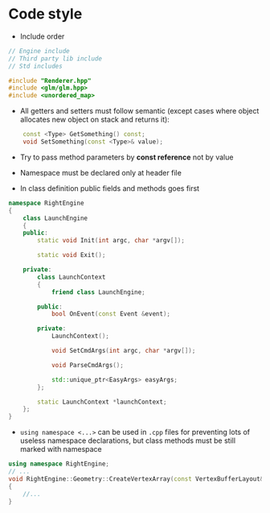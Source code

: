# Code style

- Include order
```c++
// Engine include
// Third party lib include
// Std includes

#include "Renderer.hpp"
#include <glm/glm.hpp>
#include <unordered_map>
```

- All getters and setters must follow semantic (except cases where object allocates new object on stack and returns it):
```c++
    const <Type> GetSomething() const;
    void SetSomething(const <Type>& value);
```
- Try to pass method parameters by **const reference** not by value

- Namespace must be declared only at header file
- In class definition public fields and methods goes first
```c++
namespace RightEngine
{
    class LaunchEngine
    {
    public:
        static void Init(int argc, char *argv[]);

        static void Exit();

    private:
        class LaunchContext
        {
            friend class LaunchEngine;

        public:
            bool OnEvent(const Event &event);

        private:
            LaunchContext();

            void SetCmdArgs(int argc, char *argv[]);

            void ParseCmdArgs();

            std::unique_ptr<EasyArgs> easyArgs;
        };

        static LaunchContext *launchContext;
    };
}
```
- `using namespace <...>` can be used in `.cpp` files for preventing lots of useless namespace declarations, but class methods
must be still marked with namespace
```c++
using namespace RightEngine;
// ...
void RightEngine::Geometry::CreateVertexArray(const VertexBufferLayout& layout)
{
    //...
}
```